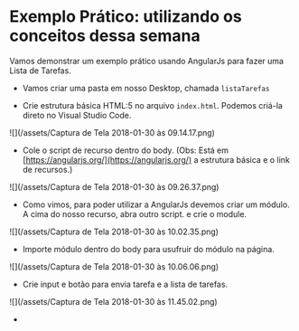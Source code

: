 # Exemplo Prático: utilizando os conceitos dessa semana

Vamos demonstrar um exemplo prático usando AngularJs para fazer uma Lista de Tarefas.

* Vamos criar uma pasta em nosso Desktop, chamada `listaTarefas`

* Crie estrutura básica HTML:5 no arquivo `index.html`. Podemos criá-la direto no Visual Studio Code.

![](/assets/Captura de Tela 2018-01-30 às 09.14.17.png)

* Cole o script de recurso dentro do body. \(Obs: Está em [https://angularjs.org/](https://angularjs.org/) a estrutura básica e o link de recursos.\)

![](/assets/Captura de Tela 2018-01-30 às 09.26.37.png)

* Como vimos, para poder utilizar a AngularJs devemos criar um módulo. A cima do nosso recurso, abra outro script. e crie o module.

![](/assets/Captura de Tela 2018-01-30 às 10.02.35.png)

* Importe módulo dentro do body para usufruir do módulo na página.

![](/assets/Captura de Tela 2018-01-30 às 10.06.06.png)



* Crie input e botão para envia tarefa e a lista de tarefas.

![](/assets/Captura de Tela 2018-01-30 às 11.45.02.png)



* 


